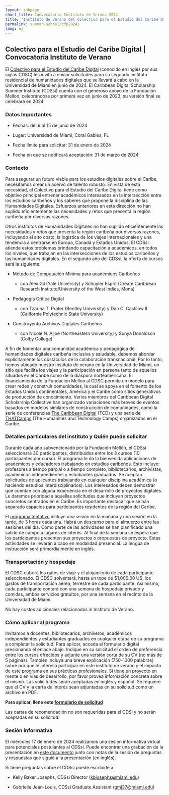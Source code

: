 ```yaml
---
layout: subpage
short_title: Convocatoria Instituto de Verano 2024
title: "Instituto de Verano del Colectivo para el Estudio del Caribe Digital"
permalink: summer-school/cfp2024/
lang: es
---
```


## Colectivo para el Estudio del Caribe Digital | Convocatoria Instituto de Verano

El [Colectivo para el Estudio del Caribe Digital](https://cdscollective.org/es/) (conocido en inglés
por sus siglas CDSC) les invita a enviar solicitudes para su segundo
instituto residencial de humanidades digitales que se llevará a cabo en
la Universidad de Miami en junio de 2024. El Caribbean Digital
Scholarship Summer Institute (CDSsi) cuenta con el generoso apoyo de la
Fundación Mellon, celebrándose por primera vez en junio de 2023; su
versión final se celebrará en 2024.

### **Datos Importantes**

- Fechas: del 9 al 15 de junio de 2024

- Lugar: Universidad de Miami, Coral Gables, FL

- Fecha límite para solicitar: 31 de enero de 2024

- Fecha en que se notificará aceptación: 31 de marzo de 2024

### **Contexto**

Para asegurar un futuro viable para los estudios digitales sobre el Caribe, necesitamos crear un acervo de talento robusto. En vista de esta necesidad, el Colectivo para el Estudio del Caribe Digital tiene como objetivo principal entrenar académicos interesados en la intersección entre los estudios caribeños y los saberes que propone la disciplina de las Humanidades Digitales. Esfuerzos anteriores en esta dirección no han suplido eficientemente las necesidades y retos que presenta la región caribeña por diversas razones.

Otros institutos de Humanidades Digitales no han suplido eficientemente las necesidades y retos que presenta la región caribeña por diversas razones, incluyendo el alto costo, la logística de los viajes internacionales y una tendencia a centrarse en Europa, Canadá y Estados Unidos. El CDSsi atiende estos problemas brindando capacitación a académicos, en todos los niveles, que trabajan en las intersecciones de los estudios caribeños y las humanidades digitales. En el segundo año del CDSsi, la oferta de cursos será la siguiente:

- Método de Computación Mínima para académicos Caribeños

  - con Alex Gil (Yale University) y Schuyler Esprit (Create Caribbean Research Institute/University of the West Indies, Mona)

- Pedagogía Crítica Digital

  - con Tzarina T. Prater (Bentley University) y Dan C. Castilow II (California Polytechnic State University)

- Construyento Archivos Digitales Caribeños

  - con Nicole N. Aljoe (Northeastern University) y Sonya Donaldson (Colby College)

A fin de fomentar una comunidad académica y pedagógica de humanidades
digitales caribeña inclusiva y saludable, debemos abordar explícitamente
los obstáculos de la colaboración transnacional. Por lo tanto, hemos
ubicado nuestro instituto de verano en la Universidad de Miami, un sitio
que facilita los viajes y la participación en persona tanto de aquellos
situados en el Caribe como de la diáspora norteamericana. El
financiamiento de la Fundación Mellon al CDSC permite un modelo para
crear redes y construir comunidades, la cual se apoya en el fomento de
los Estados Unidos continentales, América y el Caribe como sitios
generativos de producción de conocimiento. Varios miembros del Caribbean
Digital Scholarship Collective han organizado variaciones más breves de
eventos basados en modelos similares de construcción de comunidades,
como la serie de conferencias [The Caribbean Digital](http://caribbeandigitalnyc.net/) (TCD) y una serie
de [THATCamps](https://thatcamp.org/) (The Humanities and
Technology Camps) organizados en el Caribe.

### **Detalles particulares del instituto y Quién puede solicitar**

Durante cada año subvencionado por la Fundación Mellón, el CDSsi seleccionará 30 participantes, distribuidos entre los 3 cursos (10 participantes por curso). El programa le da la bienvenida aplicaciones de académicos y educadores trabajando en estudios caribeños. Esto incluye: profesores a tiempo parcial o a tiempo completo, bibliotecarios, archivistas, académicos independientes y estudiantes graduados. Se aceptan solicitudes de aplicantes trabajando en cualquier disciplina académica (o haciendo estudios interdisciplinarios). Los interesados deben demostrar que cuentan con alguna experiencia en el desarrollo de proyectos digitales. Le daremos prioridad a aquellas solicitudes que incluyan proyectos concretos centrados en el Caribe. Es importante destacar que se han separado espacios para participantes residentes de la región del Caribe.

El [programa tentativo](https://docs.google.com/spreadsheets/d/1D0HKMh6BkElAwR728I6tc43_F24fWdXORM8mYgVM_8s/edit?usp=sharing) incluye una sesión en la mañana y una sesión en la tarde, de 3 horas cada una. Habrá un descanso para el almuerzo entre las sesiones del día. Como parte de las actividades se han planificado una salido de campo a lugares de interés. Al final de la semana se espera que los participantes presenten sus proyectos o propuestas de proyecto. Estas actividades se llevarán a cabo en modalidad presencial. La lengua de instrucción será primordialmente en inglés.

### **Transportación y hospedaje**

El CDSC cubrirá los gatos de viaje y el alojamiento de cada participante
seleccionado. El CDSC solventará, hasta un tope de \$1,000.00 US, los
gastos de transportación aérea, terrestre de cada participante. Así
mismo, cada participante contará con una semana de hospedaje privado y
comidas, ambos servicios gratuitos, por una semana en el recinto de la
Universidad de Miami.

No hay costos adicionales relacionados al Instituto de Verano.

### **Cómo aplicar al programa**

Invitamos a docentes, bibliotecarios, archiveros, académicos
independientes y estudiantes graduados en cualquier etapa de su programa
a completar la solicitud. Para aplicar, acceda al formulario digital
presionando el enlace abajo. Indique en su solicitud el orden de
preferencia entre los cursos ofrecidos y adjunte una versión corta de su
CV (no más de 5 páginas). También incluya una breve explicación
(750-1000 palabras) sobre por qué le interesa participar en este
instituto de verano y el impacto de este programa en sus prácticas
profesionales. Si tiene un proyecto en mente o en vías de desarrollo,
por favor provea información concreta sobre el mismo. Las solicitudes
serán aceptadas en inglés y español. Se requiere que el CV y la carta de
interés sean adjuntadas en su solicitud como un archivo en PDF.

<b>Para aplicar, llene este [formulario de solicitud](https://forms.gle/8aBhHBfi5K5UqzFy8)</b>

Las cartas de recomendación no son requeridas para el CDSi y no serán
aceptadas en su solicitud.

### **Sesión informativa**

El miércoles 17 de enero de 2024 realizamos una sesión informativa virtual para potenciales postulantes al CDSsi. Puede encontrar una grabación de la presentación en [este documento](https://docs.google.com/document/d/1vFneFQSwsLMkKPXk-w8KPMXUymbpL9cAJfD5DK-rjgI/edit?usp=sharing) junto con notas de la sesión de preguntas y respuestas que siguió a la presentación (en inglés). 

Si tiene preguntas sobre el CDSsi puede escribirle a:

- Kelly Baker Josephs, CDSsi Director (kbjosephs@miami.edu)

- Gabrielle Jean-Louis, CDSsi Graduate Assistant (gmj37@miami.edu)

